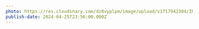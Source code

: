 ```yaml
---
photo: https://res.cloudinary.com/dz8vyplpm/image/upload/v1717942304/IMG_9628_b686ni.jpg
publish-date: 2024-04-25T23:56:00.000Z
---
```

